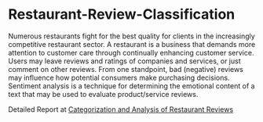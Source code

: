 # Restaurant-Review-Classification
Numerous restaurants fight for the best quality for clients in the increasingly competitive restaurant sector. A restaurant is a business that demands more attention to customer care through continually enhancing customer service. Users may leave reviews and ratings of companies and services, or just comment on other reviews. From one standpoint, bad (negative) reviews may influence how potential consumers make purchasing decisions. Sentiment analysis is a technique for determining the emotional content of a text that may be used to evaluate product/service reviews.

Detailed Report at <a href = "https://www.researchgate.net/profile/Vijayalakshmi-Kakulapati/publication/357083436_Categorization_and_Analysis_of_Restaurant_Reviews/links/61bb18124b318a6970e56a7f/Categorization-and-Analysis-of-Restaurant-Reviews.pdf"> Categorization and Analysis of Restaurant Reviews </a>
